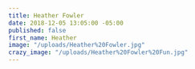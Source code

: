 ```yaml
---
title: Heather Fowler
date: 2018-12-05 13:05:00 -05:00
published: false
first_name: Heather
image: "/uploads/Heather%20Fowler.jpg"
crazy_image: "/uploads/Heather%20Fowler%20Fun.jpg"
---
```


